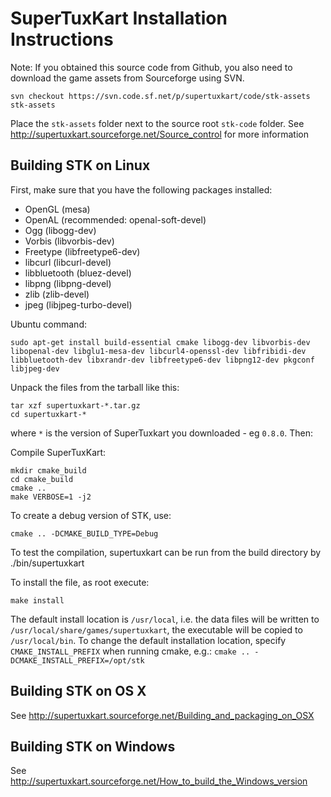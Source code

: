 # SuperTuxKart Installation Instructions

Note: If you obtained this source code from Github, you also need to download the game assets from Sourceforge using SVN.

`svn checkout https://svn.code.sf.net/p/supertuxkart/code/stk-assets stk-assets`

Place the `stk-assets` folder next to the source root `stk-code` folder.
See <http://supertuxkart.sourceforge.net/Source_control> for more information


## Building STK on Linux

First, make sure that you have the following packages installed:

  * OpenGL (mesa)
  * OpenAL (recommended: openal-soft-devel)
  * Ogg    (libogg-dev)
  * Vorbis (libvorbis-dev)
  * Freetype (libfreetype6-dev)
  * libcurl (libcurl-devel)
  * libbluetooth (bluez-devel)
  * libpng (libpng-devel)
  * zlib (zlib-devel)
  * jpeg (libjpeg-turbo-devel)

Ubuntu command:

```
sudo apt-get install build-essential cmake libogg-dev libvorbis-dev libopenal-dev libglu1-mesa-dev libcurl4-openssl-dev libfribidi-dev libbluetooth-dev libxrandr-dev libfreetype6-dev libpng12-dev pkgconf libjpeg-dev
```
  
Unpack the files from the tarball like this:

```
tar xzf supertuxkart-*.tar.gz
cd supertuxkart-*
```

where `*` is the version of SuperTuxkart you downloaded - eg `0.8.0`. Then:


Compile SuperTuxKart:

```
mkdir cmake_build
cd cmake_build
cmake ..
make VERBOSE=1 -j2
```

To create a debug version of STK, use:

```
cmake .. -DCMAKE_BUILD_TYPE=Debug
```

To test the compilation, supertuxkart can be run from the build
directory by ./bin/supertuxkart 

To install the file, as root execute:

```
make install
```

The default install location is `/usr/local`, i.e. the data files will
be written to `/usr/local/share/games/supertuxkart`, the executable
will be copied to `/usr/local/bin`. To change the default installation
location, specify `CMAKE_INSTALL_PREFIX` when running cmake, e.g.:
`cmake .. -DCMAKE_INSTALL_PREFIX=/opt/stk`

  
## Building STK on OS X
See <http://supertuxkart.sourceforge.net/Building_and_packaging_on_OSX>


## Building STK on Windows
See <http://supertuxkart.sourceforge.net/How_to_build_the_Windows_version>

